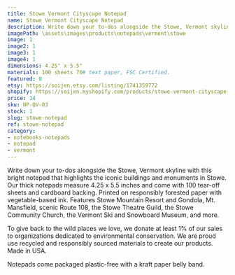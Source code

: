 ```yaml
---
title: Stowe Vermont Cityscape Notepad
name: Stowe Vermont Cityscape Notepad
description: Write down your to-dos alongside the Stowe, Vermont skyline with this bright notepad that highlights the iconic buildings and monuments in Stowe. Our thick notepads measure 4.25 x 5.5 inches and come with 100 tear-off sheets and cardboard backing. Printed on responsibly forested paper with vegetable-based ink. Features Stowe Mountain Resort and Gondola, Mt. Mansfield, scenic Route 108, the Stowe Theatre Guild, the Stowe Community Church, the Vermont Ski and Snowboard Museum, and more. Made in USA.
imagePath: \assets\images\products\notepads\vermont\stowe
image: 1
image2: 1
image3: 1
image4: 1
dimensions: 4.25" x 5.5"
materials: 100 sheets 70# text paper, FSC Certified.
featured: 0
etsy: https://soijen.etsy.com/listing/1741359772
shopify: https://soijen.myshopify.com/products/stowe-vermont-cityscape-notepad
price: 14
sku: NP-QV-03
stock: 1
slug: stowe-notepad
ref: stowe-notepad
category:
- notebooks-notepads
- notepad
- vermont
---
```

Write down your to-dos alongside the Stowe, Vermont skyline with this bright notepad that highlights the iconic buildings and monuments in Stowe. Our thick notepads measure 4.25 x 5.5 inches and come with 100 tear-off sheets and cardboard backing. Printed on responsibly forested paper with vegetable-based ink. Features Stowe Mountain Resort and Gondola, Mt. Mansfield, scenic Route 108, the Stowe Theatre Guild, the Stowe Community Church, the Vermont Ski and Snowboard Museum, and more.

To give back to the wild places we love, we donate at least 1% of our sales to organizations dedicated to environmental conservation. We are proud use recycled and responsibly sourced materials to create our products. Made in USA.

Notepads come packaged plastic-free with a kraft paper belly band.




